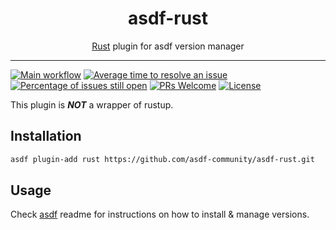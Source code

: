 <div align="center">
<h1>asdf-rust</h1>
<span><a href="https://www.rust-lang.org">Rust</a> plugin for asdf version manager</span>
</div>
<hr />

[![Main workflow](https://github.com/asdf-community/asdf-rust/workflows/Main%20workflow/badge.svg)](https://github.com/asdf-community/asdf-rust/actions)
[![Average time to resolve an issue](https://isitmaintained.com/badge/resolution/asdf-community/asdf-rust.svg)](https://isitmaintained.com/project/asdf-community/asdf-rust 'Average time to resolve an issue')
[![Percentage of issues still open](https://isitmaintained.com/badge/open/asdf-community/asdf-rust.svg)](https://isitmaintained.com/project/asdf-community/asdf-rust 'Percentage of issues still open')
[![PRs Welcome](https://img.shields.io/badge/PRs-welcome-brightgreen.svg)](http://makeapullrequest.com)
[![License](https://img.shields.io/github/license/asdf-community/asdf-rust?color=brightgreen)](https://github.com/asdf-community/asdf-rust/blob/master/LICENSE)

This plugin is **_NOT_** a wrapper of rustup.

## Installation

```bash
asdf plugin-add rust https://github.com/asdf-community/asdf-rust.git
```

## Usage

Check [asdf](https://github.com/asdf-vm/asdf) readme for instructions on how to
install & manage versions.
